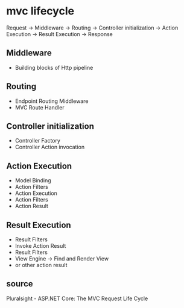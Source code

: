 # mvc lifecycle

Request -> Middleware -> Routing -> Controller initialization -> Action Execution -> Result Execution -> Response

## Middleware
- Building blocks of Http pipeline

## Routing
- Endpoint Routing Middleware
- MVC Route Handler

## Controller initialization
- Controller Factory
- Controller Action invocation


## Action Execution
- Model Binding
- Action Filters
- Action Execution
- Action Filters
- Action Result

## Result Execution
- Result Filters
- Invoke Action Result
- Result Filters
- View Engine -> Find and Render View
- or other action result



## source
Pluralsight - ASP.NET Core: The MVC Request Life Cycle

